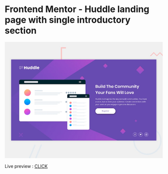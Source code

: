 # Frontend Mentor - Huddle landing page with single introductory section

![Design preview for the Huddle landing page with single introductory section](./design/desktop-preview.jpg)

Live preview : [CLICK](https://carniel-carl.github.io/huddle-landing-page/)
